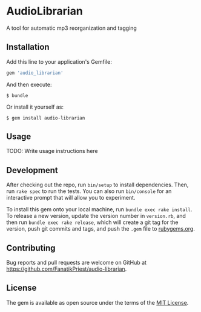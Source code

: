 # AudioLibrarian

A tool for automatic mp3 reorganization and tagging

## Installation

Add this line to your application's Gemfile:

```ruby
gem 'audio_librarian'
```

And then execute:

    $ bundle

Or install it yourself as:

    $ gem install audio-librarian

## Usage

TODO: Write usage instructions here

## Development

After checking out the repo, run `bin/setup` to install dependencies. Then, run `rake spec` to run the tests. You can also run `bin/console` for an interactive prompt that will allow you to experiment.

To install this gem onto your local machine, run `bundle exec rake install`. To release a new version, update the version number in `version.rb`, and then run `bundle exec rake release`, which will create a git tag for the version, push git commits and tags, and push the `.gem` file to [rubygems.org](https://rubygems.org).

## Contributing

Bug reports and pull requests are welcome on GitHub at https://github.com/FanatikPriest/audio-librarian.


## License

The gem is available as open source under the terms of the [MIT License](http://opensource.org/licenses/MIT).
